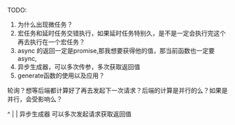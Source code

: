 TODO:

1. 为什么出现微任务？
2. 宏任务和延时任务交错执行，如果延时任务特别久，是不是一定会执行完这个再去执行在一个宏任务？
3. async 的返回一定是promise,那我想要获得他的值，那当前函数也一定要async,
4. 异步生成器，可以多次传参，多次获取返回值
5. generate函数的使用以及应用？

轮询？想等后端都计算好了再去发起下一次请求？后端的计算是并行的么？如果是并行，会受影响么？

  ^
 | |
异步生成器 可以多次发起请求获取返回值